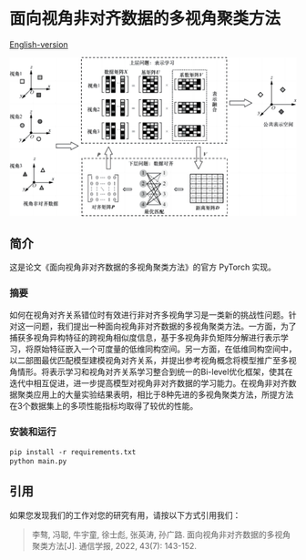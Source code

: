 # 面向视角非对齐数据的多视角聚类方法

[English-version](README-en.md)

<img src="docs/method-gray-zh.png" style="zoom:60%;" />

## 简介

这是论文《面向视角非对齐数据的多视角聚类方法》的官方 PyTorch 实现。

### 摘要

如何在视角对齐关系错位时有效进行非对齐多视角学习是一类新的挑战性问题。针对这一问题，我们提出一种面向视角非对齐数据的多视角聚类方法。一方面，为了捕获多视角异构特征的跨视角相似度信息，基于多视角非负矩阵分解进行表示学习，将原始特征嵌入一个可度量的低维同构空间。另一方面，在低维同构空间中，以二部图最优匹配模型建模视角对齐关系，并提出参考视角概念将模型推广至多视角情形。将表示学习和视角对齐关系学习整合到统一的Bi-level优化框架，使其在迭代中相互促进，进一步提高模型对视角非对齐数据的学习能力。在视角非对齐数据聚类应用上的大量实验结果表明，相比于8种先进的多视角聚类方法，所提方法在3个数据集上的多项性能指标均取得了较优的性能。

### 安装和运行

```
pip install -r requirements.txt
python main.py
```


## 引用

如果您发现我们的工作对您的研究有用，请按以下方式引用我们：

> 李骜, 冯聪, 牛宇童, 徐士彪, 张英涛, 孙广路. 面向视角非对齐数据的多视角聚类方法[J]. 通信学报, 2022, 43(7): 143-152.
